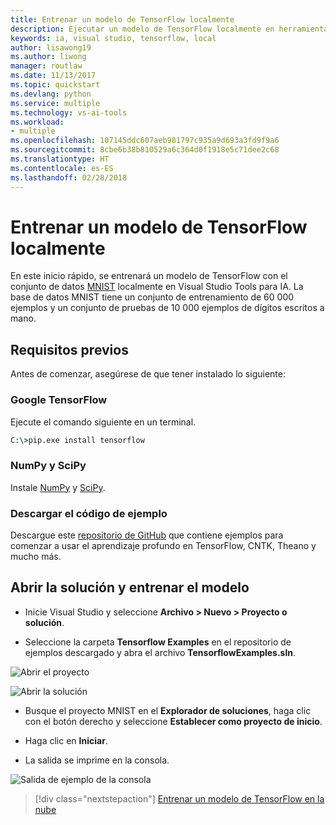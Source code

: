 ```yaml
---
title: Entrenar un modelo de TensorFlow localmente
description: Ejecutar un modelo de TensorFlow localmente en herramientas de IA para Visual Studio
keywords: ia, visual studio, tensorflow, local
author: lisawong19
ms.author: liwong
manager: routlaw
ms.date: 11/13/2017
ms.topic: quickstart
ms.devlang: python
ms.service: multiple
ms.technology: vs-ai-tools
ms.workload:
- multiple
ms.openlocfilehash: 107145ddc607aeb981797c935a9d693a3fd9f9a6
ms.sourcegitcommit: 8cbe6b38b810529a6c364d0f1918e5c71dee2c68
ms.translationtype: HT
ms.contentlocale: es-ES
ms.lasthandoff: 02/28/2018
---
```

# <a name="train-a-tensorflow-model-locally"></a>Entrenar un modelo de TensorFlow localmente

En este inicio rápido, se entrenará un modelo de TensorFlow con el conjunto de datos [MNIST](http://yann.lecun.com/exdb/mnist/) localmente en Visual Studio Tools para IA.
La base de datos MNIST tiene un conjunto de entrenamiento de 60 000 ejemplos y un conjunto de pruebas de 10 000 ejemplos de dígitos escritos a mano.

## <a name="prerequisites"></a>Requisitos previos

Antes de comenzar, asegúrese de que tener instalado lo siguiente:

### <a name="google-tensorflow"></a>Google TensorFlow

Ejecute el comando siguiente en un terminal.
```cmd
C:\>pip.exe install tensorflow
```

### <a name="numpy-and-scipy"></a>NumPy y SciPy
Instale [NumPy](https://www.lfd.uci.edu/~gohlke/pythonlibs/#numpy) y [SciPy](https://www.lfd.uci.edu/~gohlke/pythonlibs/#scipy).

### <a name="download-sample-code"></a>Descargar el código de ejemplo
Descargue este [repositorio de GitHub](https://github.com/Microsoft/samples-for-ai) que contiene ejemplos para comenzar a usar el aprendizaje profundo en TensorFlow, CNTK, Theano y mucho más.

## <a name="open-solution-and-train-model"></a>Abrir la solución y entrenar el modelo

- Inicie Visual Studio y seleccione **Archivo > Nuevo > Proyecto o solución**.

- Seleccione la carpeta **Tensorflow Examples** en el repositorio de ejemplos descargado y abra el archivo **TensorflowExamples.sln**.

![Abrir el proyecto](media\tensorflow-local\open-project.png)

![Abrir la solución](media\tensorflow-local\open-solution.png)

- Busque el proyecto MNIST en el **Explorador de soluciones**, haga clic con el botón derecho y seleccione **Establecer como proyecto de inicio**.

- Haga clic en **Iniciar**.

- La salida se imprime en la consola.

![Salida de ejemplo de la consola](media\tensorflow-local\console-output.png)

> [!div class="nextstepaction"]
> [Entrenar un modelo de TensorFlow en la nube](tensorflow-vm.md)